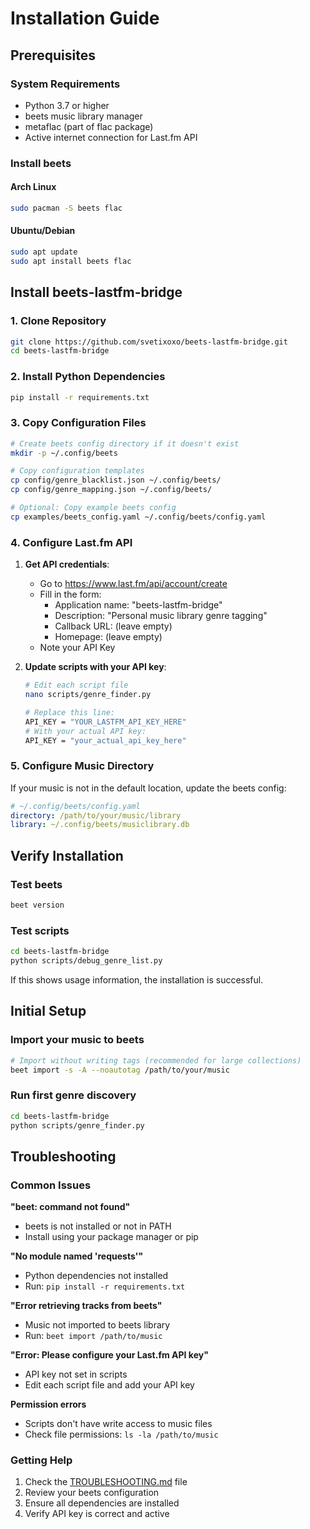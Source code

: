 # Installation Guide

## Prerequisites

### System Requirements
- Python 3.7 or higher
- beets music library manager
- metaflac (part of flac package)
- Active internet connection for Last.fm API

### Install beets

#### Arch Linux
```bash
sudo pacman -S beets flac
```

#### Ubuntu/Debian
```bash
sudo apt update
sudo apt install beets flac
```

## Install beets-lastfm-bridge

### 1. Clone Repository
```bash
git clone https://github.com/svetixoxo/beets-lastfm-bridge.git
cd beets-lastfm-bridge
```

### 2. Install Python Dependencies
```bash
pip install -r requirements.txt
```

### 3. Copy Configuration Files
```bash
# Create beets config directory if it doesn't exist
mkdir -p ~/.config/beets

# Copy configuration templates
cp config/genre_blacklist.json ~/.config/beets/
cp config/genre_mapping.json ~/.config/beets/

# Optional: Copy example beets config
cp examples/beets_config.yaml ~/.config/beets/config.yaml
```

### 4. Configure Last.fm API

1. **Get API credentials**:
   - Go to https://www.last.fm/api/account/create
   - Fill in the form:
     - Application name: "beets-lastfm-bridge"
     - Description: "Personal music library genre tagging"
     - Callback URL: (leave empty)
     - Homepage: (leave empty)
   - Note your API Key

2. **Update scripts with your API key**:
   ```bash
   # Edit each script file
   nano scripts/genre_finder.py
   
   # Replace this line:
   API_KEY = "YOUR_LASTFM_API_KEY_HERE"
   # With your actual API key:
   API_KEY = "your_actual_api_key_here"
   ```

### 5. Configure Music Directory

If your music is not in the default location, update the beets config:

```yaml
# ~/.config/beets/config.yaml
directory: /path/to/your/music/library
library: ~/.config/beets/musiclibrary.db
```

## Verify Installation

### Test beets
```bash
beet version
```

### Test scripts
```bash
cd beets-lastfm-bridge
python scripts/debug_genre_list.py
```

If this shows usage information, the installation is successful.

## Initial Setup

### Import your music to beets
```bash
# Import without writing tags (recommended for large collections)
beet import -s -A --noautotag /path/to/your/music
```

### Run first genre discovery
```bash
cd beets-lastfm-bridge
python scripts/genre_finder.py
```

## Troubleshooting

### Common Issues

**"beet: command not found"**
- beets is not installed or not in PATH
- Install using your package manager or pip

**"No module named 'requests'"**
- Python dependencies not installed
- Run: `pip install -r requirements.txt`

**"Error retrieving tracks from beets"**
- Music not imported to beets library
- Run: `beet import /path/to/music`

**"Error: Please configure your Last.fm API key"**
- API key not set in scripts
- Edit each script file and add your API key

**Permission errors**
- Scripts don't have write access to music files
- Check file permissions: `ls -la /path/to/music`

### Getting Help

1. Check the [TROUBLESHOOTING.md](https://github.com/svetixoxo/beets-lastfm-bridge/blob/main/docs/TROUBLESHOOTING.md) file
2. Review your beets configuration
3. Ensure all dependencies are installed
4. Verify API key is correct and active
